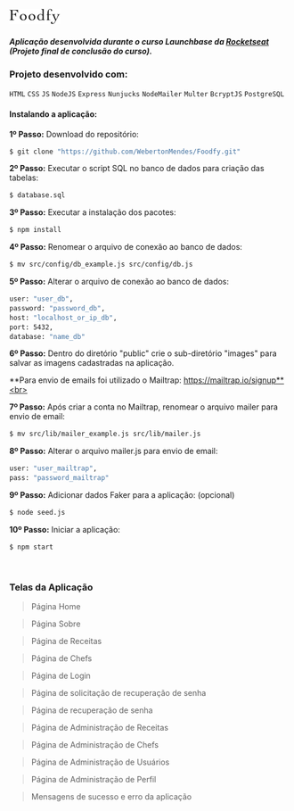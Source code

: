 ![](https://raw.githubusercontent.com/WebertonMendes/Foodfy/main/public/assets/logo_black.png)
<br>
##### Aplicação desenvolvida durante o curso Launchbase da <a href="https://rocketseat.com.br/" target="_blank">Rocketseat</a> (Projeto final de conclusão do curso).

### Projeto desenvolvido com:
`HTML` `CSS` `JS` `NodeJS` `Express` `Nunjucks` `NodeMailer` `Multer` `BcryptJS` `PostgreSQL`
<br>
#### Instalando a aplicação:

**1º Passo:** Download do repositório:
```sh
$ git clone "https://github.com/WebertonMendes/Foodfy.git"
```

**2º Passo:** Executar o script SQL no banco de dados para criação das tabelas:
```sh
$ database.sql
```

**3º Passo:** Executar a instalação dos pacotes:
```sh
$ npm install
```

**4º Passo:** Renomear o arquivo de conexão ao banco de dados:
```sh
$ mv src/config/db_example.js src/config/db.js
```

**5º Passo:** Alterar o arquivo de conexão ao banco de dados:
```sh
user: "user_db",
password: "password_db",
host: "localhost_or_ip_db",
port: 5432,
database: "name_db"
```

**6º Passo:** Dentro do diretório "public" crie o sub-diretório "images" para salvar as imagens cadastradas na aplicação.

**Para envio de emails foi utilizado o Mailtrap: https://mailtrap.io/signup**<br>

**7º Passo:** Após criar a conta no Mailtrap, renomear o arquivo mailer para envio de email:
```sh
$ mv src/lib/mailer_example.js src/lib/mailer.js
```

**8º Passo:** Alterar o arquivo mailer.js para envio de email:
```sh
user: "user_mailtrap",
pass: "password_mailtrap"
```

**9º Passo:** Adicionar dados Faker para a aplicação: (opcional)
```sh
$ node seed.js
```

**10º Passo:** Iniciar a aplicação:
```sh
$ npm start
```
<br>

### Telas da Aplicação

> Página Home
![]()<br>

> Página Sobre
![]()<br>

> Página de Receitas
![]()<br>

> Página de Chefs
![]()<br>

> Página de Login
![]()<br>

> Página de solicitação de recuperação de senha
![]()<br>

> Página de recuperação de senha
![]()<br>

> Página de Administração de Receitas
![]()<br>

> Página de Administração de Chefs
![]()<br>

> Página de Administração de Usuários
![]()<br>

> Página de Administração de Perfil
![]()<br>

> Mensagens de sucesso e erro da aplicação
![]()<br>